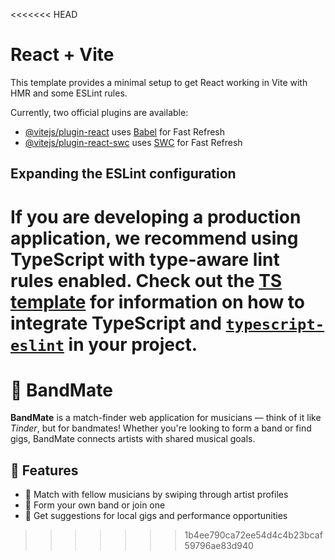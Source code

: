 <<<<<<< HEAD
# React + Vite

This template provides a minimal setup to get React working in Vite with HMR and some ESLint rules.

Currently, two official plugins are available:

- [@vitejs/plugin-react](https://github.com/vitejs/vite-plugin-react/blob/main/packages/plugin-react) uses [Babel](https://babeljs.io/) for Fast Refresh
- [@vitejs/plugin-react-swc](https://github.com/vitejs/vite-plugin-react/blob/main/packages/plugin-react-swc) uses [SWC](https://swc.rs/) for Fast Refresh

## Expanding the ESLint configuration

If you are developing a production application, we recommend using TypeScript with type-aware lint rules enabled. Check out the [TS template](https://github.com/vitejs/vite/tree/main/packages/create-vite/template-react-ts) for information on how to integrate TypeScript and [`typescript-eslint`](https://typescript-eslint.io) in your project.
=======
# 🎸 BandMate

**BandMate** is a match-finder web application for musicians — think of it like *Tinder*, but for bandmates! Whether you're looking to form a band or find gigs, BandMate connects artists with shared musical goals.

## 🚀 Features

- 🎤 Match with fellow musicians by swiping through artist profiles
- 🎸 Form your own band or join one
- 📅 Get suggestions for local gigs and performance opportunities
>>>>>>> 1b4ee790ca72ee54d4c4b23bcaf59796ae83d940
